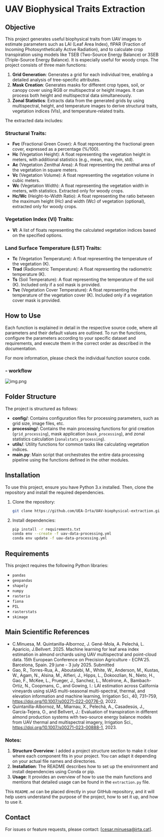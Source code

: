 # UAV Biophysical Traits Extraction

## Objective

This project generates useful biophysical traits from UAV images to estimate parameters such as LAI (Leaf Area Index), fIPAR (Fraction of Incoming Photosynthetically Active Radiation), and to calculate crop transpiration using models like TSEB (Two-Source Energy Balance) or 3SEB (Triple-Source Energy Balance). It is especially useful for woody crops. The project consists of three main functions:

1. **Grid Generation**: Generates a grid for each individual tree, enabling a detailed analysis of tree-specific attributes.
2. **Mask Creation**: Generates masks for different crop types, soil, or canopy cover using RGB or multispectral or height images. It can process both height and multispectral data simultaneously.
3. **Zonal Statistics**: Extracts data from the generated grids by using multispectral, height, and temperature images to derive structural traits, vegetation indices (VIs), and temperature-related traits.

The extracted data includes:

### Structural Traits:
- **Fvc** (Fractional Green Cover): A float representing the fractional green cover, expressed as a percentage (%/100).
- **Hc** (Vegetation Height): A float representing the vegetation height in meters, with additional statistics (e.g., mean, max, min, std).
- **Ac** (Vegetation Zenithal Area): A float representing the zenithal area of the vegetation in square meters.
- **Vc** (Vegetation Volume): A float representing the vegetation volume in cubic meters.
- **Wc** (Vegetation Width): A float representing the vegetation width in meters, with statistics. Extracted only for woody crops.
- **Hc/Wc** (Height-to-Width Ratio): A float representing the ratio between the maximum height (Hc) and width (Wc) of vegetation (optional), extracted only for woody crops.

### Vegetation Index (VI) Traits:
- **VI**: A list of floats representing the calculated vegetation indices based on the specified options.

### Land Surface Temperature (LST) Traits:
- **Tc** (Vegetation Temperature): A float representing the temperature of the vegetation (K).
- **Trad** (Radiometric Temperature): A float representing the radiometric temperature (K).
- **Ts** (Soil Temperature): A float representing the temperature of the soil (K). Included only if a soil mask is provided.
- **Tvc** (Vegetation Cover Temperature): A float representing the temperature of the vegetation cover (K). Included only if a vegetation cover mask is provided.


## How to Use

Each function is explained in detail in the respective source code, where all parameters and their default values are outlined. To run the functions, configure the parameters according to your specific dataset and requirements, and execute them in the correct order as described in the documentation.

For more information, please check the individual function source code.

### - workflow
![img.png](utils/img.png)

## Folder Structure

The project is structured as follows:

- **config/**: Contains configuration files for processing parameters, such as grid size, image files, etc.
- **processing/**: Contains the main processing functions for grid creation (`grid_processing`), mask application (`mask_processing`), and zonal statistics calculation (`zonalstats_processing`).
- **utils/**: Utility functions for common tasks like calculating vegetation indices.
- **main.py**: Main script that orchestrates the entire data processing pipeline using the functions defined in the other modules.

## Installation

To use this project, ensure you have Python 3.x installed. Then, clone the repository and install the required dependencies.

1. Clone the repository:
   ```bash
   git clone https://github.com/UEA-Irta/UAV-biophysical-extraction.git


2. Install dependencies:
   ```bash
   pip install -r requirements.txt
   conda env --create -f uav-data-processing.yml
   conda env update -f uav-data-processing.yml


## Requirements

This project requires the following Python libraries:

- `pandas`
- `geopandas`
- `shapely`
- `numpy`
- `rasterio`
- `fiona`
- `PIL`
- `rasterstats`
- `skimage`



## Main Scientific References

- C.Minuesa, M. Quintanilla-Albornoz, J. Gené-Mola, A. Pelechá, L. Aparicio, J.Bellvert. 2025. Machine learning for leaf area index estimation in almond orchards using UAV multispectral and point-cloud data. 15th European Conference on Precision Agriculture - ECPA'25. Barcelona, Spain. 29 june - 3 july 2025. Submitted
- Gao, R., Torres-Rua, A., Aboutalebi, M., White, W., Anderson, M., Kustas, W., Agam, N., Alsina, M., Alfieri, J., Hipps, L., Dokoozlian, N., Nieto, H., Gao, F., McKee, L., Prueger, J., Sanchez, L., Mcelrone, A., Bambach-Ortiz, N., Coopmans, C., and Gowing, I.: LAI estimation across California vineyards using sUAS multi-seasonal multi-spectral, thermal, and elevation information and machine learning, Irrigation Sci., 40, 731–759, https://doi.org/10.1007/s00271-022-00776-0, 2022. 
- Quintanilla-Albornoz, M., Miarnau, X., Pelechá, A., Casadesús, J., García-Tejera, O., and Bellvert, J.: Evaluation of transpiration in different almond production systems with two-source energy balance models from UAV thermal and multispectral imagery, Irrigation Sci., https://doi.org/10.1007/s00271-023-00888-1, 2023. 

 
### Notes:

1. **Structure Overview**: I added a project structure section to make it clear where each component fits in your project. You can adapt it depending on your actual file names and directories.
2. **Installation**: The README describes how to set up the environment and install dependencies using Conda or pip.
3. **Usage**: It provides an overview of how to use the main functions and mentions that detailed usage can be found in the `extraction.py` file.

This `README.md` can be placed directly in your GitHub repository, and it will help users understand the purpose of the project, how to set it up, and how to use it.


## Contact

For issues or feature requests, please contact: [cesar.minuesa@irta.cat].